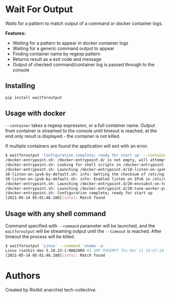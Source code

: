 Wait For Output
===============

Waits for a pattern to match output of a command or docker container logs.

**Features:**
- Waiting for a pattern to appear in docker container logs
- Waiting for a generic command output to appear
- Finding container name by regexp pattern
- Returns result as a exit code and message
- Output of checked command/container log is passed through to the console

Installing
----------

```bash
pip install waitforoutput
```

Usage with docker
-----------------

`--container` takes a regexp expression, or a full container name. Output from container is streamed to the console until timeout is reached, at the end
only result is displayed - the container is not killed.

If multiple containers are found the application will exit with an error.

```bash
$ waitforoutput 'Configuration complete; ready for start up' --container 'nginx_*' --timeout 5
/docker-entrypoint.sh: /docker-entrypoint.d/ is not empty, will attempt to perform configuration
/docker-entrypoint.sh: Looking for shell scripts in /docker-entrypoint.d/
/docker-entrypoint.sh: Launching /docker-entrypoint.d/10-listen-on-ipv6-by-default.sh
10-listen-on-ipv6-by-default.sh: info: Getting the checksum of /etc/nginx/conf.d/default.conf
10-listen-on-ipv6-by-default.sh: info: Enabled listen on IPv6 in /etc/nginx/conf.d/default.conf
/docker-entrypoint.sh: Launching /docker-entrypoint.d/20-envsubst-on-templates.sh
/docker-entrypoint.sh: Launching /docker-entrypoint.d/30-tune-worker-processes.sh
/docker-entrypoint.sh: Configuration complete; ready for start up
[2021-05-14 05:01:46.188][info]: Match found
```

Usage with any shell command
----------------------------

Command specified with `--command` parameter will be launched, and the `waitforoutput` will be streaming output until the `--timeout` is reached.
After timeout the process will be killed.

```bash
$ waitforoutput 'Linux' --command 'uname -a'
Linux riotkit-dev 5.10.23-1-MANJARO #1 SMP PREEMPT Thu Mar 11 18:47:18 UTC 2021 x86_64 GNU/Linux
[2021-05-14 05:01:46.188][info]: Match found
```

Authors
=======

Created by Riotkit anarchist tech-collective.
